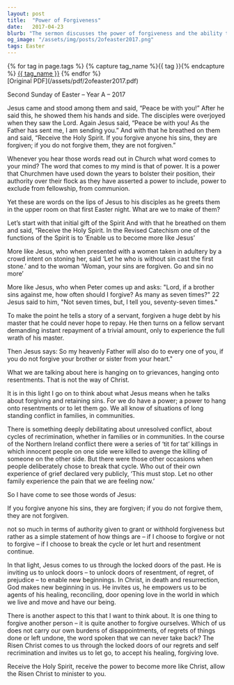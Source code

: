 ```yaml
---
layout: post
title:  "Power of Forgiveness"
date:   2017-04-23
blurb: "The sermon discusses the power of forgiveness and the ability to let go of resentments. It emphasizes the teachings of Jesus, who encouraged forgiveness and discouraged holding onto grievances. The sermon also touches on the importance of self-forgiveness and the healing power of Christ's love."
og_image: "/assets/img/posts/2ofeaster2017.png"
tags: Easter
---    
```

<div class="tag-pills">
  {% for tag in page.tags %}
    {% capture tag_name %}{{ tag }}{% endcapture %}
    <a href="{{ site.baseurl }}/tag/{{ tag_name }}" class="tag-pill">{{ tag_name }}</a>
  {% endfor %}
</div>
[Original PDF](/assets/pdf/2ofeaster2017.pdf)

Second Sunday of Easter – Year A – 2017

Jesus came and stood among them and said, “Peace be with you!” After he said this, he showed them his hands and side. The disciples were overjoyed when they saw the Lord. Again Jesus said, “Peace be with you! As the Father has sent me, I am sending you.” And with that he breathed on them and said, “Receive the Holy Spirit. If you forgive anyone his sins, they are forgiven; if you do not forgive them, they are not forgiven.”

Whenever you hear those words read out in Church what word comes to your mind? The word that comes to my mind is that of power. It is a power that Churchmen have used down the years to bolster their position, their authority over their flock as they have asserted a power to include, power to exclude from fellowship, from communion.

Yet these are words on the lips of Jesus to his disciples as he greets them in the upper room on that first Easter night. What are we to make of them?

Let’s start with that initial gift of the Spirit And with that he breathed on them and said, “Receive the Holy Spirit. In the Revised Catechism one of the functions of the Spirit is to ‘Enable us to become more like Jesus’

More like Jesus, who when presented with a women taken in adultery by a crowd intent on stoning her, said ‘Let he who is without sin cast the first stone.’ and to the woman ‘Woman, your sins are forgiven. Go and sin no more’

More like Jesus, who when Peter comes up and asks: "Lord, if a brother sins against me, how often should I forgive? As many as seven times?" 22 Jesus said to him, "Not seven times, but, I tell you, seventy-seven times."

To make the point he tells a story of a servant, forgiven a huge debt by his master that he could never hope to repay. He then turns on a fellow servant demanding instant repayment of a trivial amount, only to experience the full wrath of his master.

Then Jesus says: So my heavenly Father will also do to every one of you, if you do not forgive your brother or sister from your heart."

What we are talking about here is hanging on to grievances, hanging onto resentments. That is not the way of Christ.

It is in this light I go on to think about what Jesus means when he talks about forgiving and retaining sins. For we do have a power; a power to hang onto resentments or to let them go. We all know of situations of long standing conflict in families, in communities.

There is something deeply debilitating about unresolved conflict, about cycles of recrimination, whether in families or in communities. In the course of the Northern Ireland conflict there were a series of ‘tit for tat’ killings in which innocent people on one side were killed to avenge the killing of someone on the other side. But there were those other occasions when people deliberately chose to break that cycle. Who out of their own experience of grief declared very publicly, ‘This must stop. Let no other family experience the pain that we are feeling now.’

So I have come to see those words of Jesus:

If you forgive anyone his sins, they are forgiven; if you do not forgive them, they are not forgiven.

not so much in terms of authority given to grant or withhold forgiveness but rather as a simple statement of how things are – if I choose to forgive or not to forgive – if I choose to break the cycle or let hurt and resentment continue.

In that light, Jesus comes to us through the locked doors of the past. He is inviting us to unlock doors – to unlock doors of resentment, of regret, of prejudice – to enable new beginnings. In Christ, in death and resurrection, God makes new beginning in us. He invites us, he empowers us to be agents of his healing, reconciling, door opening love in the world in which we live and move and have our being.

There is another aspect to this that I want to think about. It is one thing to forgive another person – it is quite another to forgive ourselves. Which of us does not carry our own burdens of disappointments, of regrets of things done or left undone, the word spoken that we can never take back? The Risen Christ comes to us through the locked doors of our regrets and self recrimination and invites us to let go, to accept his healing, forgiving love.

Receive the Holy Spirit, receive the power to become more like Christ, allow the Risen Christ to minister to you.
